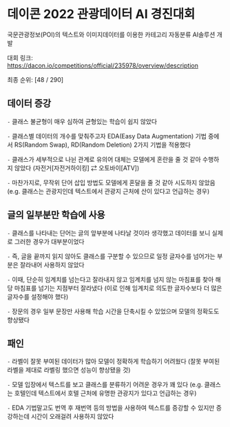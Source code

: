 # 데이콘 2022 관광데이터 AI 경진대회

국문관광정보(POI)의 텍스트와 이미지데이터를 이용한 카테고리 자동분류 AI솔루션 개발

대회 링크: https://dacon.io/competitions/official/235978/overview/description

최종 순위: [48 / 290]

## 데이터 증강

`-` 클래스 불균형이 매우 심하여 균형있는 학습이 쉽지 않았다

`-` 클래스별 데이터의 개수를 맞춰주고자 EDA(Easy Data Augmentation) 기법 중에서 RS(Random Swap), RD(Random Deletion) 2가지 기법을 적용했다

`-` 클래스가 세부적으로 나뉜 관계로 유의어 대체는 모델에게 혼란을 줄 것 같아 수행하지 않았다 (자전거[자전거하이킹] $\rightleftarrows$ 오토바이[ATV])

`-` 마찬가지로, 무작위 단어 삽입 방법도 모델에게 혼달을 줄 것 같아 시도하지 않았음 (e.g. 클래스는 관광지인데 텍스트에서 관광지 근처에 산이 있다고 언급하는 경우) 

## 글의 일부분만 학습에 사용

`-` 클래스를 나타내는 단어는 글의 앞부분에 나타날 것이라 생각했고 데이터를 보니 실제로 그러한 경우가 대부분이었다

`-` 즉, 글을 끝까지 읽지 않아도 클래스를 구분할 수 있으므로 일정 글자수를 넘어가는 부분은 잘라내어 사용하지 않았다

`-` 이때, 단순히 임계치를 넘는다고 잘라내지 않고 임계치를 넘지 않는 마침표를 찾아 해당 마침표를 넘기는 지점부터 잘라냈다 (이로 인해 임계치로 의도한 글자수보다 더 많은 글자수를 설정해야 했다) 

`-` 장문의 경우 일부 문장만 사용해 학습 시간을 단축시킬 수 있었으며 모델의 정확도도 향상됐다

## 패인

`-` 라벨이 잘못 부여된 데이터가 많아 모델이 정확하게 학습하기 어려웠다 (잘못 부여된 라벨을 제대로 라벨링 했으면 성능이 향상됐을 것)

`-` 모델 입장에서 텍스트를 보고 클래스를 분류하기 어려운 경우가 꽤 있다 (e.g. 클래스는 호텔인데 텍스트에서 호텔 근처에 유명한 관광지가 있다고 언급하는 경우)  

`-` EDA 기법말고도 번역 후 재번역 등의 방법을 사용하여 텍스트를 증강할 수 있지만 증강하는데 시간이 오래걸려 사용하지 않았다 

